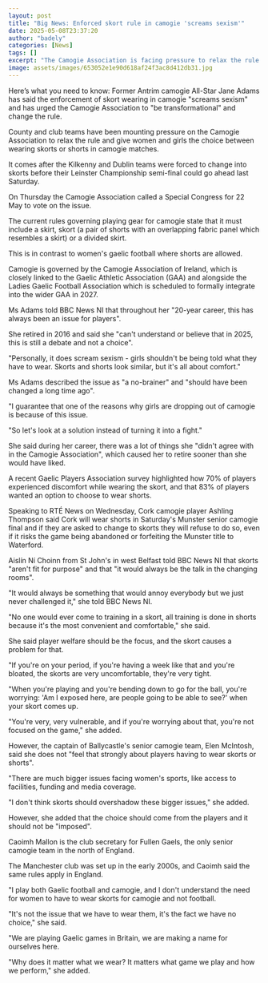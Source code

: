 ```yaml
---
layout: post
title: "Big News: Enforced skort rule in camogie 'screams sexism'"
date: 2025-05-08T23:37:20
author: "badely"
categories: [News]
tags: []
excerpt: "The Camogie Association is facing pressure to relax the rule on skorts being mandatory for players."
image: assets/images/653052e1e90d618af24f3ac8d412db31.jpg
---
```


Here’s what you need to know: Former Antrim camogie All-Star Jane Adams has said the enforcement of skort wearing in camogie "screams sexism" and has urged the Camogie Association to "be transformational" and change the rule.  

County and club teams have been mounting pressure on the Camogie Association to relax the rule and give women and girls the choice between wearing skorts or shorts in camogie matches. 

It comes after the Kilkenny and Dublin teams were forced to change into skorts before their Leinster Championship semi-final could go ahead last Saturday. 

On Thursday the Camogie Association called a Special Congress for 22 May to vote on the issue.

The current rules governing playing gear for camogie state that it must include a skirt, skort (a pair of shorts with an overlapping fabric panel which resembles a skirt) or a divided skirt.

This is in contrast to women's gaelic football where shorts are allowed.

Camogie is governed by the Camogie Association of Ireland, which is closely linked to the Gaelic Athletic Association (GAA) and alongside the Ladies Gaelic Football Association which is scheduled to formally integrate into the wider GAA in 2027.

Ms Adams told BBC News NI that throughout her "20-year career, this has always been an issue for players". 

She retired in 2016 and said she "can't understand or believe that in 2025, this is still a debate and not a choice".

"Personally, it does scream sexism - girls shouldn't be being told what they have to wear. Skorts and shorts look similar, but it's all about comfort."

Ms Adams described the issue as "a no-brainer" and "should have been changed a long time ago". 

"I guarantee that one of the reasons why girls are dropping out of camogie is because of this issue.

"So let's look at a solution instead of turning it into a fight."

She said during her career, there was a lot of things she "didn't agree with in the Camogie Association", which caused her to retire sooner than she would have liked. 

A recent Gaelic Players Association survey highlighted how 70% of players  experienced discomfort while wearing the skort, and that 83% of players wanted an option to choose to wear shorts.

Speaking to RTÉ News on Wednesday, Cork camogie player Ashling Thompson said Cork will wear shorts in Saturday's Munster senior camogie final and if they are asked to change to skorts they will refuse to do so, even if it risks the game being abandoned or forfeiting the Munster title to Waterford. 

Aislín Ní Choinn from St John's in west Belfast told BBC News NI that skorts "aren't fit for purpose" and that "it would always be the talk in the changing rooms".

"It would always be something that would annoy everybody but we just never challenged it," she told BBC News NI.

"No one would ever come to training in a skort, all training is done in shorts because it's the most convenient and comfortable," she said. 

She said player welfare should be the focus, and the skort causes a problem for that.

"If you're on your period, if you're having a week like that and you're bloated, the skorts are very uncomfortable, they're very tight. 

"When you're playing and you're bending down to go for the ball, you're worrying: 'Am I exposed here, are people going to be able to see?' when your skort comes up. 

"You're very, very vulnerable, and if you're worrying about that, you're not focused on the game," she added.

However, the captain of Ballycastle's senior camogie team, Elen McIntosh, said she does not "feel that strongly about players having to wear skorts or shorts".

"There are much bigger issues facing women's sports, like access to facilities, funding and media coverage. 

"I don't think skorts should overshadow these bigger issues," she added.

However, she added that the choice should come from the players and it should not be "imposed".

Caoimh Mallon is the club secretary for Fullen Gaels, the only senior camogie team in the north of England. 

The Manchester club was set up in the early 2000s, and Caoimh said the same rules apply in England. 

"I play both Gaelic football and camogie, and I don't understand the need for women to have to wear skorts for camogie and not football.

"It's not the issue that we have to wear them, it's the fact we have no choice," she said. 

"We are playing Gaelic games in Britain, we are making a name for ourselves here. 

"Why does it matter what we wear? It matters what game we play and how we perform," she added. 

